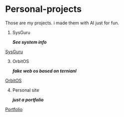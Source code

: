 # Personal-projects
Those are my projects. i made them with AI just for fun.

1. SysGuru

   ***See system info***

[SysGuru](SysGuru.github.io)

3. OrbitOS

   ***fake web os based on ternianl***

[OrbitOS](OrbitOS.github.io)

4. Personal site

    ***just a portfolio***

[Portfolio](blank9485.github.io)
